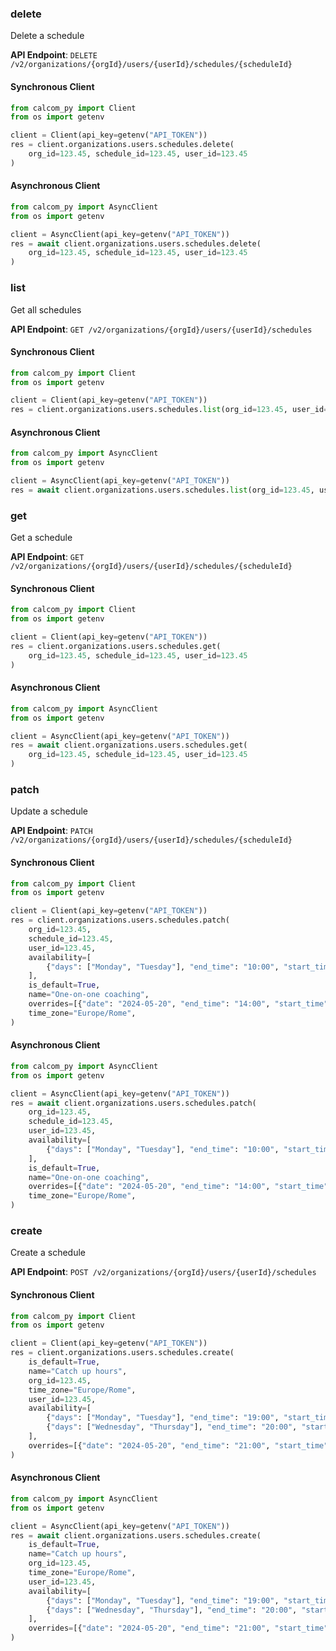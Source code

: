 
### delete <a name="delete"></a>
Delete a schedule



**API Endpoint**: `DELETE /v2/organizations/{orgId}/users/{userId}/schedules/{scheduleId}`

#### Synchronous Client

```python
from calcom_py import Client
from os import getenv

client = Client(api_key=getenv("API_TOKEN"))
res = client.organizations.users.schedules.delete(
    org_id=123.45, schedule_id=123.45, user_id=123.45
)
```

#### Asynchronous Client

```python
from calcom_py import AsyncClient
from os import getenv

client = AsyncClient(api_key=getenv("API_TOKEN"))
res = await client.organizations.users.schedules.delete(
    org_id=123.45, schedule_id=123.45, user_id=123.45
)
```

### list <a name="list"></a>
Get all schedules



**API Endpoint**: `GET /v2/organizations/{orgId}/users/{userId}/schedules`

#### Synchronous Client

```python
from calcom_py import Client
from os import getenv

client = Client(api_key=getenv("API_TOKEN"))
res = client.organizations.users.schedules.list(org_id=123.45, user_id=123.45)
```

#### Asynchronous Client

```python
from calcom_py import AsyncClient
from os import getenv

client = AsyncClient(api_key=getenv("API_TOKEN"))
res = await client.organizations.users.schedules.list(org_id=123.45, user_id=123.45)
```

### get <a name="get"></a>
Get a schedule



**API Endpoint**: `GET /v2/organizations/{orgId}/users/{userId}/schedules/{scheduleId}`

#### Synchronous Client

```python
from calcom_py import Client
from os import getenv

client = Client(api_key=getenv("API_TOKEN"))
res = client.organizations.users.schedules.get(
    org_id=123.45, schedule_id=123.45, user_id=123.45
)
```

#### Asynchronous Client

```python
from calcom_py import AsyncClient
from os import getenv

client = AsyncClient(api_key=getenv("API_TOKEN"))
res = await client.organizations.users.schedules.get(
    org_id=123.45, schedule_id=123.45, user_id=123.45
)
```

### patch <a name="patch"></a>
Update a schedule



**API Endpoint**: `PATCH /v2/organizations/{orgId}/users/{userId}/schedules/{scheduleId}`

#### Synchronous Client

```python
from calcom_py import Client
from os import getenv

client = Client(api_key=getenv("API_TOKEN"))
res = client.organizations.users.schedules.patch(
    org_id=123.45,
    schedule_id=123.45,
    user_id=123.45,
    availability=[
        {"days": ["Monday", "Tuesday"], "end_time": "10:00", "start_time": "09:00"}
    ],
    is_default=True,
    name="One-on-one coaching",
    overrides=[{"date": "2024-05-20", "end_time": "14:00", "start_time": "12:00"}],
    time_zone="Europe/Rome",
)
```

#### Asynchronous Client

```python
from calcom_py import AsyncClient
from os import getenv

client = AsyncClient(api_key=getenv("API_TOKEN"))
res = await client.organizations.users.schedules.patch(
    org_id=123.45,
    schedule_id=123.45,
    user_id=123.45,
    availability=[
        {"days": ["Monday", "Tuesday"], "end_time": "10:00", "start_time": "09:00"}
    ],
    is_default=True,
    name="One-on-one coaching",
    overrides=[{"date": "2024-05-20", "end_time": "14:00", "start_time": "12:00"}],
    time_zone="Europe/Rome",
)
```

### create <a name="create"></a>
Create a schedule



**API Endpoint**: `POST /v2/organizations/{orgId}/users/{userId}/schedules`

#### Synchronous Client

```python
from calcom_py import Client
from os import getenv

client = Client(api_key=getenv("API_TOKEN"))
res = client.organizations.users.schedules.create(
    is_default=True,
    name="Catch up hours",
    org_id=123.45,
    time_zone="Europe/Rome",
    user_id=123.45,
    availability=[
        {"days": ["Monday", "Tuesday"], "end_time": "19:00", "start_time": "17:00"},
        {"days": ["Wednesday", "Thursday"], "end_time": "20:00", "start_time": "16:00"},
    ],
    overrides=[{"date": "2024-05-20", "end_time": "21:00", "start_time": "18:00"}],
)
```

#### Asynchronous Client

```python
from calcom_py import AsyncClient
from os import getenv

client = AsyncClient(api_key=getenv("API_TOKEN"))
res = await client.organizations.users.schedules.create(
    is_default=True,
    name="Catch up hours",
    org_id=123.45,
    time_zone="Europe/Rome",
    user_id=123.45,
    availability=[
        {"days": ["Monday", "Tuesday"], "end_time": "19:00", "start_time": "17:00"},
        {"days": ["Wednesday", "Thursday"], "end_time": "20:00", "start_time": "16:00"},
    ],
    overrides=[{"date": "2024-05-20", "end_time": "21:00", "start_time": "18:00"}],
)
```

